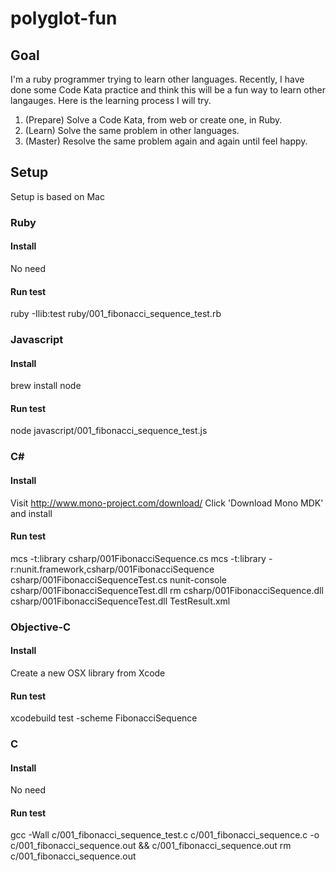 # polyglot-fun
## Goal
I'm a ruby programmer trying to learn other languages. Recently, I have done some Code Kata
practice and think this will be a fun way to learn other langauges.
Here is the learning process I will try.

1. (Prepare) Solve a Code Kata, from web or create one, in Ruby.
2. (Learn) Solve the same problem in other languages.
3. (Master) Resolve the same problem again and again until feel happy.

## Setup
Setup is based on Mac
### Ruby
#### Install
No need
#### Run test
  ruby -Ilib:test ruby/001_fibonacci_sequence_test.rb

### Javascript
#### Install
brew install node
#### Run test
  node javascript/001_fibonacci_sequence_test.js

### C&#35;
#### Install
Visit http://www.mono-project.com/download/
Click 'Download Mono MDK' and install
#### Run test
  mcs -t:library csharp/001FibonacciSequence.cs
  mcs -t:library -r:nunit.framework,csharp/001FibonacciSequence csharp/001FibonacciSequenceTest.cs
  nunit-console csharp/001FibonacciSequenceTest.dll
  rm csharp/001FibonacciSequence.dll csharp/001FibonacciSequenceTest.dll TestResult.xml

### Objective-C
#### Install
Create a new OSX library from Xcode
#### Run test
xcodebuild test -scheme FibonacciSequence

### C
#### Install
No need
#### Run test
gcc -Wall c/001_fibonacci_sequence_test.c c/001_fibonacci_sequence.c -o c/001_fibonacci_sequence.out && c/001_fibonacci_sequence.out
rm c/001_fibonacci_sequence.out
